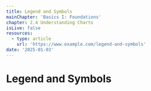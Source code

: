```yaml
---
title: Legend and Symbols
mainChapter: 'Basics I: Foundations'
chapter: 2.4 Understanding Charts
isLive: false
resources:
  - type: article
    url: 'https://www.example.com/legend-and-symbols'
date: '2025-01-03'
---
```


# Legend and Symbols
